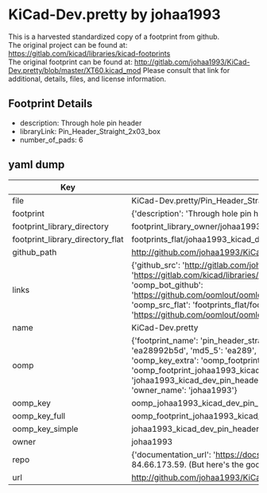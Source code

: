# KiCad-Dev.pretty by johaa1993  
This is a harvested standardized copy of a footprint from github.  
The original project can be found at:  
https://gitlab.com/kicad/libraries/kicad-footprints  
The original footprint can be found at:
http://gitlab.com/johaa1993/KiCad-Dev.pretty/blob/master/XT60.kicad_mod
Please consult that link for additional, details, files, and license information.  
## Footprint Details
* description: Through hole pin header  
* libraryLink: Pin_Header_Straight_2x03_box  
* number_of_pads: 6  
## yaml dump  
| Key | Value |  
| --- | --- |  
| file | KiCad-Dev.pretty/Pin_Header_Straight_2x03_box.kicad_mod |  
| footprint | {'description': 'Through hole pin header', 'libraryLink': 'Pin_Header_Straight_2x03_box', 'number_of_pads': 6} |  
| footprint_library_directory | footprint_library_owner/johaa1993_KiCad-Dev.pretty |  
| footprint_library_directory_flat | footprints_flat/johaa1993_kicad_dev_pin_header_straight_2x03_box/working |  
| github_path | http://github.com/johaa1993/KiCad-Dev.pretty/blob/master/Pin_Header_Straight_2x03_box.kicad_mod |  
| links | {'github_src': 'http://gitlab.com/johaa1993/KiCad-Dev.pretty/blob/master/XT60.kicad_mod', 'github_src_repo': 'https://gitlab.com/kicad/libraries/kicad-footprints', 'oomp_bot': 'footprints/johaa1993_kicad_dev_pin_header_straight_2x03_box/working', 'oomp_bot_github': 'https://github.com/oomlout/oomlout_oomp_footprint_bot/tree/main/footprints/johaa1993_kicad_dev_pin_header_straight_2x03_box/working', 'oomp_src_flat': 'footprints_flat/footprints_flat/johaa1993_kicad_dev_pin_header_straight_2x03_box/working', 'oomp_src_flat_github': 'https://github.com/oomlout/oomlout_oomp_footprint_src/tree/main/footprints_flat/johaa1993_kicad_dev_pin_header_straight_2x03_box/working'} |  
| name | KiCad-Dev.pretty |  
| oomp | {'footprint_name': 'pin_header_straight_2x03_box', 'library_name': 'kicad_dev', 'md5': 'ea28992b5d8a53ea2912e152d91c9a52', 'md5_10': 'ea28992b5d', 'md5_5': 'ea289', 'md5_6': 'ea2899', 'oomp_key': 'oomp_johaa1993_kicad_dev_pin_header_straight_2x03_box', 'oomp_key_extra': 'oomp_footprint_johaa1993_kicad_dev_pin_header_straight_2x03_box', 'oomp_key_full': 'oomp_footprint_johaa1993_kicad_dev_pin_header_straight_2x03_box_ea2899', 'oomp_key_simple': 'johaa1993_kicad_dev_pin_header_straight_2x03_box', 'original_filename': 'KiCad-Dev.pretty/Pin_Header_Straight_2x03_box.kicad_mod', 'owner_name': 'johaa1993'} |  
| oomp_key | oomp_johaa1993_kicad_dev_pin_header_straight_2x03_box |  
| oomp_key_full | oomp_footprint_johaa1993_kicad_dev_pin_header_straight_2x03_box |  
| oomp_key_simple | johaa1993_kicad_dev_pin_header_straight_2x03_box |  
| owner | johaa1993 |  
| repo | {'documentation_url': 'https://docs.github.com/rest/overview/resources-in-the-rest-api#rate-limiting', 'message': "API rate limit exceeded for 84.66.173.59. (But here's the good news: Authenticated requests get a higher rate limit. Check out the documentation for more details.)"} |  
| url | http://github.com/johaa1993/KiCad-Dev.pretty |  


